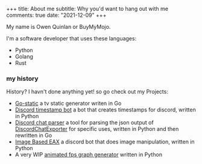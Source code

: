 +++
title: About me
subtitle: Why you'd want to hang out with me
comments: true
date: "2021-12-09"
+++


My name is Owen Quinlan or BuyMyMojo.


I'm a software developer that uses these languages:


   - Python
   - Golang
   - Rust


### my history


History? I havn't done anything yet! so go check out my Projects:


   - [Go-static](https://gitlab.com/BuyMyMojo/go-static) a tv static generator writen in Go
   - [Discord timestamp bot](https://gitlab.com/BuyMyMojo/discord-timestamp-bot) a bot that creates timestamps for discord, written in Python
   - [Discord chat parser](https://gitlab.com/BuyMyMojo/discord-chat-parser) a tool for parsing the json output of [DiscordChatExporter](https://github.com/Tyrrrz/DiscordChatExporter) for specific uses, written in Python and then rewritten in Go
   - [Image Based EAX](https://gitlab.com/BuyMyMojo/Image-Based-EAX) a discord bot that does image manipulation, written in Python
   - A very WIP [animated fps graph generator](https://gitlab.com/BuyMyMojo/Video-FPS-overlay) written in Python
